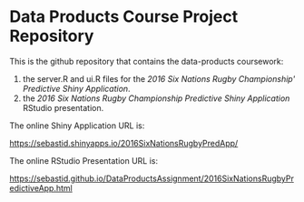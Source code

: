 # Data Products Course Project Repository
This is the github repository that contains the data-products coursework:  
1. the server.R and ui.R files for the _2016 Six Nations Rugby Championship' Predictive Shiny  Application_.  
2. the _2016 Six Nations Rugby Championship Predictive Shiny  Application_  RStudio presentation.

The online Shiny Application URL is:  

https://sebastid.shinyapps.io/2016SixNationsRugbyPredApp/

The online RStudio Presentation URL is:

https://sebastid.github.io/DataProductsAssignment/2016SixNationsRugbyPredictiveApp.html